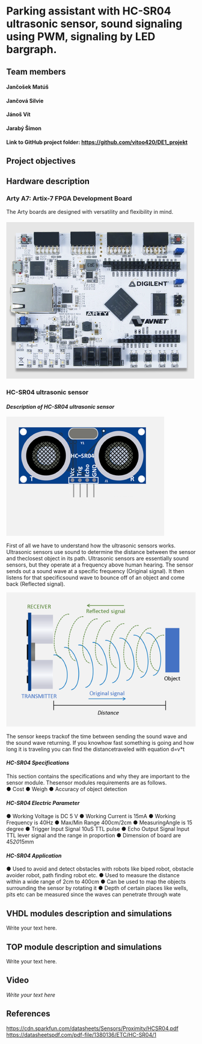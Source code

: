 # Parking assistant with HC-SR04 ultrasonic sensor, sound signaling using PWM, signaling by LED bargraph.

## Team members
#### Jančošek Matúš
#### Jančová Silvie
#### Jánoš Vít
#### Jarabý Šimon
#### Link to GitHub project folder: https://github.com/vitoo420/DE1_projekt

## Project objectives

### 


## Hardware description
### Arty A7: Artix-7 FPGA Development Board
The Arty boards are designed with versatility and flexibility in mind.
####  ![Arty A7 Board](Images/Board1.png)






### HC-SR04 ultrasonic sensor
#### *Description of HC-SR04 ultrasonic sensor*

![HC-SR04](Images/Sensor3.png)

First of all we have to understand how the ultrasonic sensors works. Ultrasonic sensors use sound to determine the distance between the sensor and theclosest object in its path. 
Ultrasonic sensors are essentially sound sensors, but they operate at a frequency above human hearing. The sensor sends out a sound wave at a specific frequency (Original signal). 
It then listens for that specificsound wave to bounce off of an object and come back (Reflected signal).

![HC-SR04](Images/Sensor4.png)

The sensor keeps trackof the time between sending the sound wave and the sound wave returning. 
If you knowhow fast something is going and how long it is traveling you can find the distancetraveled with equation d=v*t

#### *HC-SR04 Specifications*
This section contains the specifications and why they are important to the sensor module. Thesensor modules requirements are as follows.     
● Cost 
● Weigh 
● Accuracy of object detection

#### *HC-SR04 Electric Parameter*
● Working Voltage is DC 5 V
● Working Current is 15mA
● Working Frequency is 40Hz
● Max/Min Range 400cm/2cm
● MeasuringAngle is 15 degree
● Trigger Input Signal 10uS TTL pulse
● Echo Output Signal Input TTL lever signal and the range in proportion
● Dimension of board are 45*20*15mm 

#### *HC-SR04 Application*
● Used to avoid and detect obstacles with robots like biped robot, obstacle avoider robot, path finding robot etc.
● Used to measure the distance within a wide range of 2cm to 400cm
● Can be used to map the objects surrounding the sensor by rotating it
● Depth of certain places like wells, pits etc can be measured since the waves can penetrate through wate




## VHDL modules description and simulations

Write your text here.


## TOP module description and simulations

Write your text here.


## Video

*Write your text here*


## References

   https://cdn.sparkfun.com/datasheets/Sensors/Proximity/HCSR04.pdf
   https://datasheetspdf.com/pdf-file/1380136/ETC/HC-SR04/1
